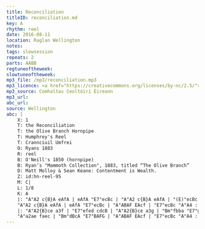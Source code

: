 ```yaml
---
title: Reconciliation
titleID: reconciliation.md
key: A
rhythm: reel
date: 2016-08-11
location: Raglan Wellington
notes:
tags: slowsession
repeats: 2 
parts: AABB 
regtuneoftheweek:
slowtuneoftheweek:
mp3_file: /mp3/reconciliation.mp3
mp3_licence: <a href="https://creativecommons.org/licenses/by-nc/2.5/">CC-BY-NC-2.5</a>
mp3_source: Comhaltas Ceoltóirí Éireann
mp3_url:
abc_url:
source: Wellington
abc: |
    X: 1
    T: the Reconciliation
    T: the Olive Branch Hornpipe
    T: Humphrey's Reel
    T: Crannciuil Umfrei
    O: Ryans 1883
    R: reel
    B: O'Neill's 1850 (hornpipe)
    B: Ryan’s "Mammoth Collection", 1883, titled “The Olive Branch”
    D: Matt Molloy & Sean Keane: Contentment is Wealth.
    Z: id:hn-reel-95
    M: C|
    L: 1/8
    K: A
    |: "A"A2 c{B}A eAfA | eAfA "E7"ecBc | "A"A2 c{B}A eAfA | "(E)"ecBc "E7"AFEF |
    "A"A2 c{B}A eAfA | eAfA "E7"ecBc | "A"ABAF EAcf | "E7"ecBc "A"A4 :|
    |: "A"A2{B}ce a3f | "E7"efed cdcB | "A"A2{B}ce a3g | "Bm"fbba "E7"gefg |
    "A"a2ae faec | "Bm"dBcA "E7"BAFG | "A"ABAF EAcf | "E7"ecBc "A"A4 :|
---
```

